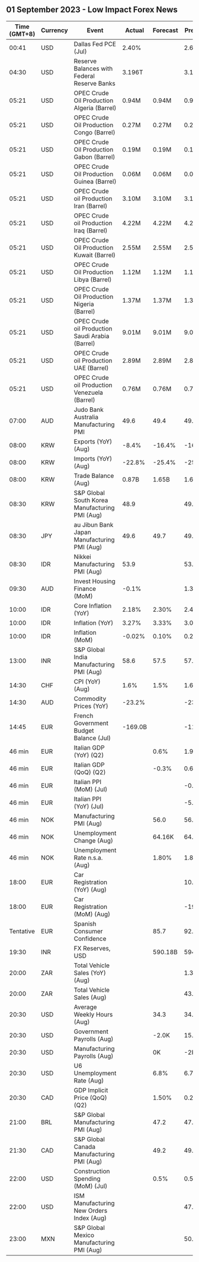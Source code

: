 ## 01 September 2023 - Low Impact Forex News

| Time (GMT+8) | Currency | Event | Actual | Forecast | Previous |
|------|----------|-------|--------|----------|----------|
| 00:41 | USD | Dallas Fed PCE (Jul) | 2.40% |  | 2.60% |
| 04:30 | USD | Reserve Balances with Federal Reserve Banks | 3.196T |  | 3.177T |
| 05:21 | USD | OPEC Crude Oil Production Algeria (Barrel) | 0.94M | 0.94M | 0.94M |
| 05:21 | USD | OPEC Crude Oil Production Congo (Barrel) | 0.27M | 0.27M | 0.27M |
| 05:21 | USD | OPEC Crude Oil Production Gabon (Barrel) | 0.19M | 0.19M | 0.19M |
| 05:21 | USD | OPEC Crude Oil Production Guinea (Barrel) | 0.06M | 0.06M | 0.06M |
| 05:21 | USD | OPEC Crude oil Production Iran (Barrel) | 3.10M | 3.10M | 3.10M |
| 05:21 | USD | OPEC Crude oil Production Iraq (Barrel) | 4.22M | 4.22M | 4.22M |
| 05:21 | USD | OPEC Crude Oil Production Kuwait (Barrel) | 2.55M | 2.55M | 2.55M |
| 05:21 | USD | OPEC Crude Oil Production Libya (Barrel) | 1.12M | 1.12M | 1.12M |
| 05:21 | USD | OPEC Crude Oil Production Nigeria (Barrel) | 1.37M | 1.37M | 1.37M |
| 05:21 | USD | OPEC Crude oil Production Saudi Arabia (Barrel) | 9.01M | 9.01M | 9.01M |
| 05:21 | USD | OPEC Crude oil Production UAE (Barrel) | 2.89M | 2.89M | 2.89M |
| 05:21 | USD | OPEC Crude oil Production Venezuela (Barrel) | 0.76M | 0.76M | 0.76M |
| 07:00 | AUD | Judo Bank Australia Manufacturing PMI | 49.6 | 49.4 | 49.6 |
| 08:00 | KRW | Exports (YoY) (Aug) | -8.4% | -16.4% | -16.4% |
| 08:00 | KRW | Imports (YoY) (Aug) | -22.8% | -25.4% | -25.4% |
| 08:00 | KRW | Trade Balance (Aug) | 0.87B | 1.65B | 1.65B |
| 08:30 | KRW | S&P Global South Korea Manufacturing PMI (Aug) | 48.9 |  | 49.4 |
| 08:30 | JPY | au Jibun Bank Japan Manufacturing PMI (Aug) | 49.6 | 49.7 | 49.6 |
| 08:30 | IDR | Nikkei Manufacturing PMI (Aug) | 53.9 |  | 53.3 |
| 09:30 | AUD | Invest Housing Finance (MoM) | -0.1% |  | 1.3% |
| 10:00 | IDR | Core Inflation (YoY) | 2.18% | 2.30% | 2.43% |
| 10:00 | IDR | Inflation (YoY) | 3.27% | 3.33% | 3.08% |
| 10:00 | IDR | Inflation (MoM) | -0.02% | 0.10% | 0.21% |
| 13:00 | INR | S&P Global India Manufacturing PMI (Aug) | 58.6 | 57.5 | 57.7 |
| 14:30 | CHF | CPI (YoY) (Aug) | 1.6% | 1.5% | 1.6% |
| 14:30 | AUD | Commodity Prices (YoY) | -23.2% |  | -23.8% |
| 14:45 | EUR | French Government Budget Balance (Jul) | -169.0B |  | -116.2B |
| 46 min | EUR | Italian GDP (YoY) (Q2) |  | 0.6% | 1.9% |
| 46 min | EUR | Italian GDP (QoQ) (Q2) |  | -0.3% | 0.6% |
| 46 min | EUR | Italian PPI (MoM) (Jul) |  |  | -0.3% |
| 46 min | EUR | Italian PPI (YoY) (Jul) |  |  | -5.5% |
| 46 min | NOK | Manufacturing PMI (Aug) |  | 56.0 | 56.7 |
| 46 min | NOK | Unemployment Change (Aug) |  | 64.16K | 64.24K |
| 46 min | NOK | Unemployment Rate n.s.a. (Aug) |  | 1.80% | 1.80% |
| 18:00 | EUR | Car Registration (YoY) (Aug) |  |  | 10.70% |
| 18:00 | EUR | Car Registration (MoM) (Aug) |  |  | -19.70% |
| Tentative | EUR | Spanish Consumer Confidence |  | 85.7 | 92.4 |
| 19:30 | INR | FX Reserves, USD |  | 590.18B | 594.89B |
| 20:00 | ZAR | Total Vehicle Sales (YoY) (Aug) |  |  | 1.30% |
| 20:00 | ZAR | Total Vehicle Sales (Aug) |  |  | 43.39K |
| 20:30 | USD | Average Weekly Hours (Aug) |  | 34.3 | 34.3 |
| 20:30 | USD | Government Payrolls (Aug) |  | -2.0K | 15.0K |
| 20:30 | USD | Manufacturing Payrolls (Aug) |  | 0K | -2K |
| 20:30 | USD | U6 Unemployment Rate (Aug) |  | 6.8% | 6.7% |
| 20:30 | CAD | GDP Implicit Price (QoQ) (Q2) |  | 1.50% | 0.20% |
| 21:00 | BRL | S&P Global Manufacturing PMI (Aug) |  | 47.2 | 47.8 |
| 21:30 | CAD | S&P Global Canada Manufacturing PMI (Aug) |  | 49.2 | 49.6 |
| 22:00 | USD | Construction Spending (MoM) (Jul) |  | 0.5% | 0.5% |
| 22:00 | USD | ISM Manufacturing New Orders Index (Aug) |  |  | 47.3 |
| 23:00 | MXN | S&P Global Mexico Manufacturing PMI (Aug) |  |  | 50.90 |
